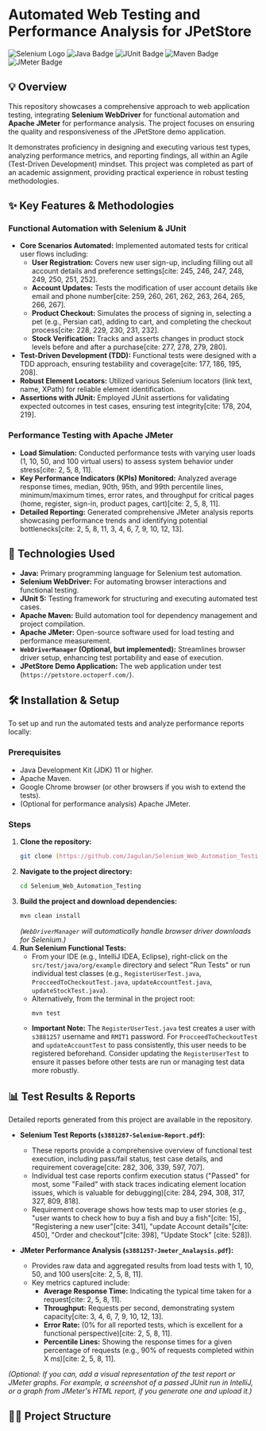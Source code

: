 # Automated Web Testing and Performance Analysis for JPetStore

![Selenium Logo](https://img.shields.io/badge/Selenium-43B02A?style=for-the-badge&logo=selenium&logoColor=white)
![Java Badge](https://img.shields.io/badge/Java-007396?style=for-the-badge&logo=java&logoColor=white)
![JUnit Badge](https://img.shields.io/badge/JUnit-25A162?style=for-the-badge&logo=junit5&logoColor=white)
![Maven Badge](https://img.shields.io/badge/Maven-C71A36?style=for-the-badge&logo=apache-maven&logoColor=white)
![JMeter Badge](https://img.shields.io/badge/Apache%20JMeter-555555?style=for-the-badge&logo=apache-jmeter&logoColor=white)

## 💡 Overview

This repository showcases a comprehensive approach to web application testing, integrating **Selenium WebDriver** for functional automation and **Apache JMeter** for performance analysis. The project focuses on ensuring the quality and responsiveness of the JPetStore demo application.

It demonstrates proficiency in designing and executing various test types, analyzing performance metrics, and reporting findings, all within an Agile (Test-Driven Development) mindset. This project was completed as part of an academic assignment, providing practical experience in robust testing methodologies.

## ✨ Key Features & Methodologies

### Functional Automation with Selenium & JUnit

* **Core Scenarios Automated:** Implemented automated tests for critical user flows including:
    * **User Registration:** Covers new user sign-up, including filling out all account details and preference settings[cite: 245, 246, 247, 248, 249, 250, 251, 252].
    * **Account Updates:** Tests the modification of user account details like email and phone number[cite: 259, 260, 261, 262, 263, 264, 265, 266, 267].
    * **Product Checkout:** Simulates the process of signing in, selecting a pet (e.g., Persian cat), adding to cart, and completing the checkout process[cite: 228, 229, 230, 231, 232].
    * **Stock Verification:** Tracks and asserts changes in product stock levels before and after a purchase[cite: 277, 278, 279, 280].
* **Test-Driven Development (TDD):** Functional tests were designed with a TDD approach, ensuring testability and coverage[cite: 177, 186, 195, 208].
* **Robust Element Locators:** Utilized various Selenium locators (link text, name, XPath) for reliable element identification.
* **Assertions with JUnit:** Employed JUnit assertions for validating expected outcomes in test cases, ensuring test integrity[cite: 178, 204, 219].

### Performance Testing with Apache JMeter

* **Load Simulation:** Conducted performance tests with varying user loads (1, 10, 50, and 100 virtual users) to assess system behavior under stress[cite: 2, 5, 8, 11].
* **Key Performance Indicators (KPIs) Monitored:** Analyzed average response times, median, 90th, 95th, and 99th percentile lines, minimum/maximum times, error rates, and throughput for critical pages (home, register, sign-in, product pages, cart)[cite: 2, 5, 8, 11].
* **Detailed Reporting:** Generated comprehensive JMeter analysis reports showcasing performance trends and identifying potential bottlenecks[cite: 2, 5, 8, 11, 3, 4, 6, 7, 9, 10, 12, 13].

## 🚀 Technologies Used

* **Java:** Primary programming language for Selenium test automation.
* **Selenium WebDriver:** For automating browser interactions and functional testing.
* **JUnit 5:** Testing framework for structuring and executing automated test cases.
* **Apache Maven:** Build automation tool for dependency management and project compilation.
* **Apache JMeter:** Open-source software used for load testing and performance measurement.
* **`WebDriverManager` (Optional, but implemented):** Streamlines browser driver setup, enhancing test portability and ease of execution.
* **JPetStore Demo Application:** The web application under test (`https://petstore.octoperf.com/`).

## 🛠️ Installation & Setup

To set up and run the automated tests and analyze performance reports locally:

### Prerequisites

* Java Development Kit (JDK) 11 or higher.
* Apache Maven.
* Google Chrome browser (or other browsers if you wish to extend the tests).
* (Optional for performance analysis) Apache JMeter.

### Steps

1.  **Clone the repository:**
    ```bash
    git clone [https://github.com/Jagulan/Selenium_Web_Automation_Testing.git](https://github.com/Jagulan/Selenium_Web_Automation_Testing.git)
    ```
2.  **Navigate to the project directory:**
    ```bash
    cd Selenium_Web_Automation_Testing
    ```
3.  **Build the project and download dependencies:**
    ```bash
    mvn clean install
    ```
    *(`WebDriverManager` will automatically handle browser driver downloads for Selenium.)*
4.  **Run Selenium Functional Tests:**
    * From your IDE (e.g., IntelliJ IDEA, Eclipse), right-click on the `src/test/java/org/example` directory and select "Run Tests" or run individual test classes (e.g., `RegisterUserTest.java`, `ProcceedToCheckoutTest.java`, `updateAccountTest.java`, `updateStockTest.java`).
    * Alternatively, from the terminal in the project root:
        ```bash
        mvn test
        ```
    * **Important Note:** The `RegisterUserTest.java` test creates a user with `s3881257` username and `RMIT1` password. For `ProcceedToCheckoutTest` and `updateAccountTest` to pass consistently, this user needs to be registered beforehand. Consider updating the `RegisterUserTest` to ensure it passes before other tests are run or managing test data more robustly.

## 📊 Test Results & Reports

Detailed reports generated from this project are available in the repository.

* **Selenium Test Reports (`s3881287-Selenium-Report.pdf`):**
    * These reports provide a comprehensive overview of functional test execution, including pass/fail status, test case details, and requirement coverage[cite: 282, 306, 339, 597, 707].
    * Individual test case reports confirm execution status ("Passed" for most, some "Failed" with stack traces indicating element location issues, which is valuable for debugging)[cite: 284, 294, 308, 317, 327, 809, 818].
    * Requirement coverage shows how tests map to user stories (e.g., "user wants to check how to buy a fish and buy a fish"[cite: 15], "Registering a new user"[cite: 341], "update Account details"[cite: 450], "Order and checkout"[cite: 398], "Update Stock" [cite: 528]).

* **JMeter Performance Analysis (`s3881257-Jmeter_Analaysis.pdf`):**
    * Provides raw data and aggregated results from load tests with 1, 10, 50, and 100 users[cite: 2, 5, 8, 11].
    * Key metrics captured include:
        * **Average Response Time:** Indicating the typical time taken for a request[cite: 2, 5, 8, 11].
        * **Throughput:** Requests per second, demonstrating system capacity[cite: 3, 4, 6, 7, 9, 10, 12, 13].
        * **Error Rate:** (0% for all reported tests, which is excellent for a functional perspective)[cite: 2, 5, 8, 11].
        * **Percentile Lines:** Showing the response times for a given percentage of requests (e.g., 90% of requests completed within X ms)[cite: 2, 5, 8, 11].

*(Optional: If you can, add a visual representation of the test report or JMeter graphs. For example, a screenshot of a passed JUnit run in IntelliJ, or a graph from JMeter's HTML report, if you generate one and upload it.)*

## 🧑‍💻 Project Structure
